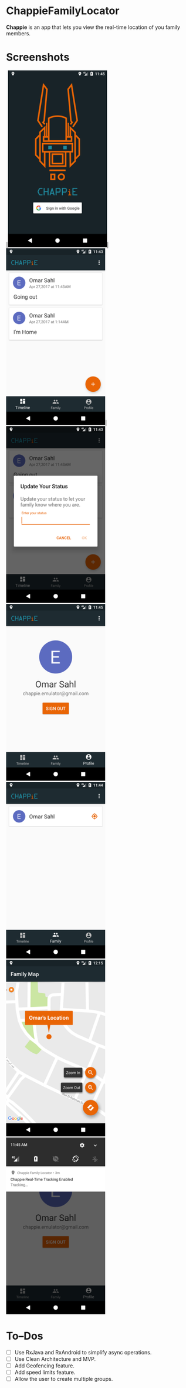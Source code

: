 # ChappieFamilyLocator
**Chappie** is an app that lets you view the real-time location of you family members.

# Screenshots
|<img src="docs/Screenshot_1493286338.png" height="480" width="270">|<img src="docs/Screenshot_1493286196.png" height="480" width="270">|
<img src="docs/Screenshot_1493286204.png" height="480" width="270">
<img src="docs/Screenshot_1493286311.png" height="480" width="270">
<img src="docs/Screenshot_1493286282.png" height="480" width="270">
<img src="docs/Screenshot_1493288155.png" height="480" width="270">
<img src="docs/Screenshot_1493286317.png" height="480" width="270">

# To–Dos
- [ ] Use RxJava and RxAndroid to simplify async operations.
- [ ] Use Clean Architecture and MVP. 
- [ ] Add Geofencing feature.
- [ ] Add speed limits feature.
- [ ] Allow the user to create multiple groups.
